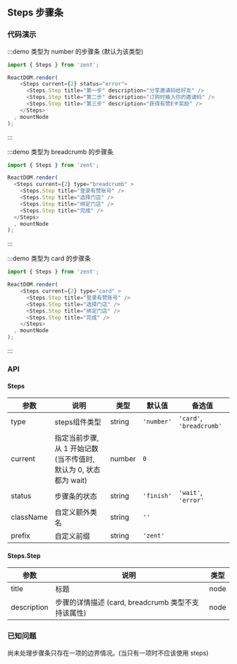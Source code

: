## Steps 步骤条

### 代码演示

:::demo 类型为 number 的步骤条 (默认为该类型)
```js
import { Steps } from 'zent';

ReactDOM.render(
    <Steps current={2} status="error">
      <Steps.Step title="第一步" description="分享邀请码给好友" />
      <Steps.Step title="第二步" description="订购时输入你的邀请码" />
      <Steps.Step title="第三步" description="获得有赞E卡奖励" />
    </Steps>
  , mountNode
);
```
:::

:::demo 类型为 breadcrumb 的步骤条
```js
import { Steps } from 'zent';

ReactDOM.render(
  <Steps current={2} type="breadcrumb" >
    <Steps.Step title="登录有赞账号" />
    <Steps.Step title="选择门店" />
    <Steps.Step title="绑定门店" />
    <Steps.Step title="完成" />
  </Steps>
  , mountNode
);
```
:::

:::demo 类型为 card 的步骤条
```js
import { Steps } from 'zent';

ReactDOM.render(
    <Steps current={2} type="card" >
      <Steps.Step title="登录有赞账号" />
      <Steps.Step title="选择门店" />
      <Steps.Step title="绑定门店" />
      <Steps.Step title="完成" />
    </Steps>
  , mountNode
);
```
:::

### API

#### Steps

| 参数        | 说明                                         | 类型     | 默认值            | 备选值                       |
| --------- | ------------------------------------------ | ------ | -------------- | ------------------------- |
| type      | steps组件类型                                  | string | `'number'`     | `'card'`,  `'breadcrumb'` |
| current   | 指定当前步骤, 从 1 开始记数 (当不传值时, 默认为 0, 状态都为 wait) | number | `0`            |                           |
| status    | 步骤条的状态                                     | string | `'finish'`     | `'wait'`, `'error'`       |
| className | 自定义额外类名                                    | string | `''`           |                           |
| prefix    | 自定义前缀                                      | string | `'zent'`       |                           |

#### Steps.Step

| 参数          | 说明                                  | 类型   |
| ----------- | ----------------------------------- | ---- |
| title       | 标题                                  | node |
| description | 步骤的详情描述 (card, breadcrumb 类型不支持该属性) | node |

### 已知问题

尚未处理步骤条只存在一项的边界情况。(当只有一项时不应该使用 steps)

